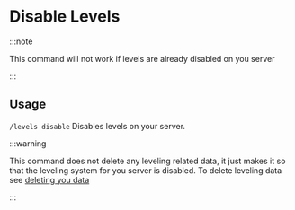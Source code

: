 # Disable Levels

:::note

This command will not work if levels are already disabled on you server

:::


## Usage
`/levels disable`  Disables levels on your server.

:::warning

This command does not delete any leveling related data, it just makes it so that the leveling system for you server is disabled. To delete leveling data see [deleting you data](../delete-my-data/levels)

:::
